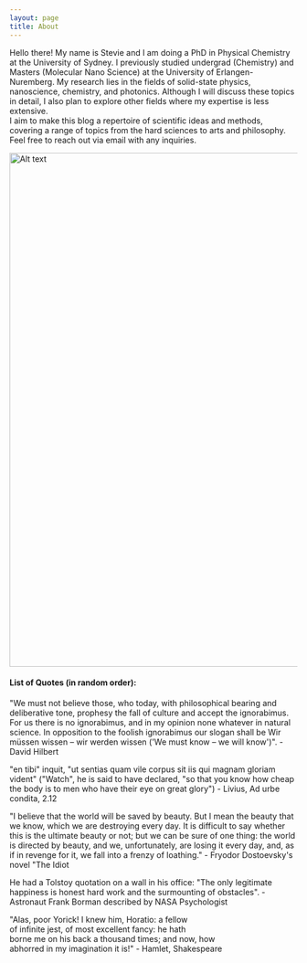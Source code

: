 ```yaml
---
layout: page
title: About
---
```


Hello there! My name is Stevie and I am doing a PhD in Physical Chemistry at the University of Sydney. I previously studied undergrad (Chemistry) and Masters (Molecular Nano Science) at the University of Erlangen-Nuremberg. My research lies in the fields of solid-state physics, nanoscience, chemistry, and photonics. Although I will discuss these topics in detail, I also plan to explore other fields where my expertise is less extensive.  
I aim to make this blog a repertoire of scientific ideas and methods, covering a range of topics from the hard sciences to arts and philosophy. Feel free to reach out via email with any inquiries.

<img src="https://imgur.com/pYJm4TD.jpg" alt="Alt text" width="900">  

#### List of Quotes (in random order):   

    
"We must not believe those, who today, with philosophical bearing and deliberative tone, prophesy the fall of culture and accept the ignorabimus. For us there is no ignorabimus, and in my opinion none whatever in natural science. In opposition to the foolish ignorabimus our slogan shall be Wir müssen wissen – wir werden wissen ('We must know – we will know')". - David Hilbert   

"en tibi" inquit, "ut sentias quam vile corpus sit iis qui magnam gloriam vident" ("Watch", he is said to have declared, "so that you know how cheap the body is to men who have their eye on great glory") - Livius, Ad urbe condita, 2.12    

"I believe that the world will be saved by beauty. But I mean the beauty that we know, which we are destroying every day. It is difficult to say whether this is the ultimate beauty or not; but we can be sure of one thing: the world is directed by beauty, and we, unfortunately, are losing it every day, and, as if in revenge for it, we fall into a frenzy of loathing." - Fryodor Dostoevsky's novel "The Idiot  

He had a Tolstoy quotation on a wall in his office: "The only legitimate happiness is honest hard work and the surmounting of obstacles". - Astronaut Frank Borman described by NASA Psychologist   

"Alas, poor Yorick! I knew him, Horatio: a fellow   
of infinite jest, of most excellent fancy: he hath   
borne me on his back a thousand times; and now, how   
abhorred in my imagination it is!" - Hamlet, Shakespeare    




